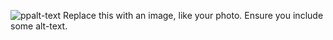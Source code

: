 ![pp](https://user-images.githubusercontent.com/63909303/131257705-275abf65-8d44-49c5-a21a-6db84c0eb5bf.jpg)alt-text
Replace this with an image, like your photo. Ensure you include some alt-text.
